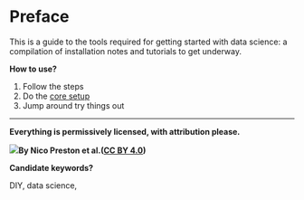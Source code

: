 # Preface

This is a guide to the tools required for getting started with data science: a compilation of installation notes and tutorials to get underway.

**How to use?**

1. Follow the steps
2. Do the
   [core setup](#)
3. Jump around try things out

---

**Everything is permissively licensed, with attribution please.**

![](https://lh6.googleusercontent.com/pxJ3UvklwjnJyC9wSnASZ2gRgThSpPqeZgLEVh172VgSLdDBUyV0f2sGWrWFcRz-COncdNuVl4QcwI9FY5NGoY5oQZMM7Xq3e8EYmPusOyL0yRahtrU0queJCDCV2XoPRG1XrcQP)**By Nico Preston et al.\(**[**CC BY 4.0**](#)**\)**



**Candidate keywords?**

DIY, data science,

